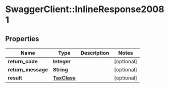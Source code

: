 # SwaggerClient::InlineResponse20081

## Properties
Name | Type | Description | Notes
------------ | ------------- | ------------- | -------------
**return_code** | **Integer** |  | [optional] 
**return_message** | **String** |  | [optional] 
**result** | [**TaxClass**](TaxClass.md) |  | [optional] 


